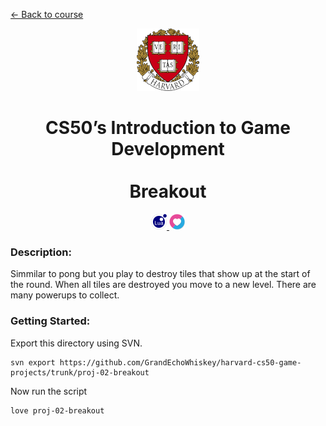 [<- Back to course](../README.md)

<p align="center"><a href="https://cs50.harvard.edu/games/2018">
  <img src="https://github.com/GrandEchoWhiskey/grandechowhiskey/blob/main/icons/course/harvard100.png" /><br>
</a></p>
<h1 align="center">CS50’s Introduction to Game Development<br><br>Breakout</h1>

<p align="center"><a href="#">
  <img src="https://github.com/GrandEchoWhiskey/grandechowhiskey/blob/main/icons/programming/lua.png" />
  <img src="https://github.com/GrandEchoWhiskey/grandechowhiskey/blob/main/icons/programming/love.png" />
</a></p>

### Description:
Simmilar to pong but you play to destroy tiles that show up at the start of the round. When all tiles are destroyed you move to a new level. There are many powerups to collect.

### Getting Started:
Export this directory using SVN.
```
svn export https://github.com/GrandEchoWhiskey/harvard-cs50-game-projects/trunk/proj-02-breakout
```
Now run the script
```
love proj-02-breakout
```
